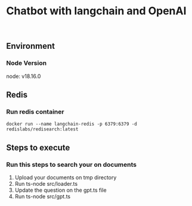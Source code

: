 # Chatbot with langchain and OpenAI

<br />

## Environment
### Node Version
node: v18.16.0

## Redis
### Run redis container

```
docker run --name langchain-redis -p 6379:6379 -d redislabs/redisearch:latest
```

## Steps to execute
### Run this steps to search your on documents
1. Upload your documents on tmp directory
2. Run ts-node src/loader.ts
3. Update the question on the gpt.ts file
4. Run ts-node src/gpt.ts
